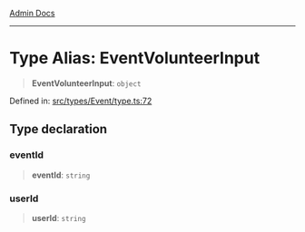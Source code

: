 [Admin Docs](/)

***

# Type Alias: EventVolunteerInput

> **EventVolunteerInput**: `object`

Defined in: [src/types/Event/type.ts:72](https://github.com/PalisadoesFoundation/talawa-admin/blob/main/src/types/Event/type.ts#L72)

## Type declaration

### eventId

> **eventId**: `string`

### userId

> **userId**: `string`
